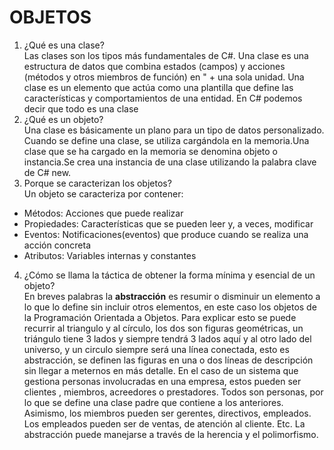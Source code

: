 # OBJETOS
1. ¿Qué es una clase? </br>
Las clases son los tipos más fundamentales de C#. Una clase es una estructura de datos que combina estados (campos) y acciones (métodos y otros miembros de función) en " +
una sola unidad.
Una clase es un elemento que actúa como una plantilla que define las características y
comportamientos de una entidad. En C# podemos decir que todo es una clase
2. ¿Qué es un objeto?</br>
Una clase es básicamente un plano para un tipo de datos personalizado.
Cuando se define una clase, se utiliza cargándola en la memoria.Una clase que se ha
cargado en la memoria se denomina objeto o instancia.Se crea una instancia de una clase
utilizando la palabra clave de C# new.
3. Porque se caracterizan los objetos?</br>
Un objeto se caracteriza por contener:
* Métodos: Acciones que puede realizar
* Propiedades: Características que se pueden leer y, a veces, modificar
* Eventos: Notificaciones(eventos) que produce cuando se realiza una acción concreta
* Atributos: Variables internas y constantes
4. ¿Cómo se llama la táctica de obtener la forma mínima y esencial de un objeto?</br>
En breves palabras la <b>abstracción</b> es resumir o disminuir un elemento a lo  que lo define sin incluir otros elementos, en este caso los objetos de la Programación 
                Orientada a Objetos. Para explicar esto se puede recurrir al triangulo y al círculo, 
                los dos son figuras geométricas, un triángulo tiene 3 lados y siempre tendrá 3 lados aquí 
                y al otro lado del universo, y un circulo siempre será una línea conectada, 
                esto es abstracción, se definen las figuras en una o dos líneas de descripción sin
                llegar a meternos en más detalle. En el caso de un sistema que gestiona personas involucradas en una empresa, 
                estos pueden ser clientes , miembros, acreedores o prestadores. Todos son personas, por lo que se define una clase 
                padre que contiene a los anteriores. Asimismo, los miembros pueden ser gerentes, directivos, empleados. Los empleados 
                pueden ser de ventas, de atención al cliente. Etc. La abstracción puede manejarse a través de la herencia y el 
                polimorfismo.
